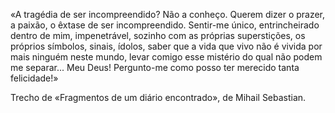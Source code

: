 «A tragédia de ser incompreendido? Não a conheço. Querem dizer o prazer,
a paixão, o êxtase de ser incompreendido. Sentir-me único,
entrincheirado dentro de mim, impenetrável, sozinho com as próprias
superstições, os próprios símbolos, sinais, ídolos, saber que a vida
que vivo não é vivida por mais ninguém neste mundo, levar comigo esse mistério do qual não podem
me separar... Meu Deus! Pergunto-me como posso ter merecido tanta
felicidade!»

Trecho de «Fragmentos de um diário encontrado», de Mihail Sebastian.
